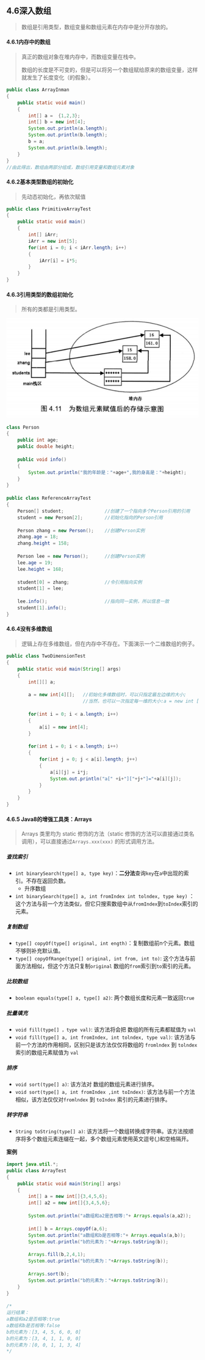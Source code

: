 ## 4.6深入数组

> 数组是引用类型，数组变量和数组元素在内存中是分开存放的。

#### 4.6.1内存中的数组

> 真正的数组对象在堆内存中，而数组变量在栈中。
>
> 数组的长度是不可变的，但是可以将另一个数组赋给原来的数组变量，这样就发生了长度变化（的假象）。

```java
public class ArrayInman
{
    public static void main()
    {
        int[] a =  {1,2,3};
        int[] b = new int[4];
        System.out.println(a.length);
        System.out.println(b.length);
        b = a;
        System.out.println(b.length);
    }
}
//由此得出，数组由两部分组成，数组引用变量和数组元素对象
```

#### 4.6.2基本类型数组的初始化

> 先动态初始化，再依次赋值

```java
public class PrimitiveArrayTest
{
    public static void main()
    {
        int[] iArr;
        iArr = new int[5];
        for(int i = 0; i < iArr.length; i++)
        {
            iArr[i] = i*5;
        }
    }
}
```

####  4.6.3引用类型的数组初始化

> 所有的类都是引用类型。

![](picture/引用数组内存.png)

```java
class Person
{
    public int age;
    public double height;
    
    public void info()
    {
        System.out.println("我的年龄是："+age+",我的身高是："+height);
    }
}

public class ReferenceArrayTest
{
    Person[] student;				//创建了一个指向多个Person引用的引用
    student = new Person[2];		//初始化指向的Person引用
    
    Person zhang = new Person();	//创建Person实例
    zhang.age = 18;
    zhang.height = 158;
    
    Person lee = new Person();		//创建Person实例
    lee.age = 19;
    lee.height = 168;
    
    student[0] = zhang;				//令引用指向实例
    student[1] = lee;
    
    lee.info();						//指向同一实例，所以信息一致
    student[1].info();
}
```

#### 4.6.4没有多维数组

> 逻辑上存在多维数组，但在内存中不存在。下面演示一个二维数组的例子。

```java
public class TwoDimensionTest
{
    public static void main(String[] args)
    {
        int[][] a;
        
        a = new int[4][];	//初始化多维数组时，可以只指定最左边维的大小;
        					//当然，也可以一次指定每一维的大小:a = new int [4][4];
        
        for(int i = 0; i < a.length; i++)
        {
            a[i] = new int[4];
        }
        
        for(int i = 0; i < a.length; i++)
        {
            for(int j = 0; j < a[i].length; j++)
            {
                a[i][j] = i*j;
                System.out.println("a[" +i+"]["+j+"]="+a[i][j]);
            }
        }
    }
}
```

#### 4.6.5 Java8的增强工具类：Arrays

> Arrays 类里均为 static 修饰的方法（static 修饰的方法可以直接通过类名调用），可以直接通过`Arrays.xxx(xxx)` 的形式调用方法。

##### 查找索引

* `int binarySearch(type[] a, type key)`：**二分法**查询`key`在`a`中出现的索引。不存在返回负数。
	* 升序数组
*  `int binarySearch(type[] a, int fromIndex int tolndex, type key)` ：这个方法与前一个方法类似，但它只搜索数组中从`fromIndex`到`toIndex`索引的元素。

##### 复制数组

*  `type[] copyOf(type[] original, int ength)`：复制数组前n个元素。数组不够则补充默认值。
*  `type[] copyOfRange(type[] original, int from, int to)`: 这个方法与前面方法相似，但这个方法只复制`original` 数组的`from`索引到`to`索引的元素。

##### 比较数组

*  `boolean equals(type[] a, type[] a2)`: 两个数组长度和元素一致返回`true`

##### 批量填充

*  `void fill(type[] ，type val)`: 该方法将会把 数组的所有元素都赋值为 `val`
*  `void fill(type[] a, int fromIndex, int tolndex, type val)`: 该方法与前一个方法的作用相同，区别只是该方法仅仅将数组的 `fromlndex` 到 `tolndex` 索引的数组元素赋值为 `val`

##### 排序

*  `void sort(type[] a)`: 该方法对 数组的数组元素进行排序。
* `void sort(type[] a, int fromIndex ,int toIndex)`: 该方法与前一个方法相似，该方法仅仅对`fromlndex` 到 `toIndex` 索引的元素进行排序。

##### 转字符串

*  `String toString(type[] a)`: 该方法将一个数组转换成字符串。该方法按顺序将多个数组元素连缀在一起，多个数组元素使用英文逗号(,)和空格隔开。

**案例**

```java
import java.util.*;
public class ArrayTest
{
    public static void main(String[] args)
    {
        int[] a = new int[]{3,4,5,6};
        int[] a2 = new int[]{3,4,5,6};
        
        System.out.println("a数组和a2是否相等:"+ Arrays.equals(a,a2));
        
        int[] b = Arrays.copyOf(a,6);
        System.out.println("a数组和b是否相等:"+ Arrays.equals(a,b));
        System.out.println("b的元素为："+Arrays.toString(b));
        
        Arrays.fill(b,2,4,1);
        System.out.println("b的元素为："+Arrays.toString(b));
        
        Arrays.sort(b);
        System.out.println("b的元素为："+Arrays.toString(b));
    }
}

/*
运行结果：
a数组和a2是否相等:true
a数组和b是否相等:false
b的元素为：[3, 4, 5, 6, 0, 0]
b的元素为：[3, 4, 1, 1, 0, 0]
b的元素为：[0, 0, 1, 1, 3, 4]
*/
```

